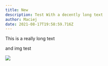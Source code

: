 ```yaml
---
title: New
description: Test With a decently long text
author: Maciej
date: 2021-08-17T19:58:59.716Z
---
```

This is a really long text



and img test

![](/static/img/testi-3.jpg)